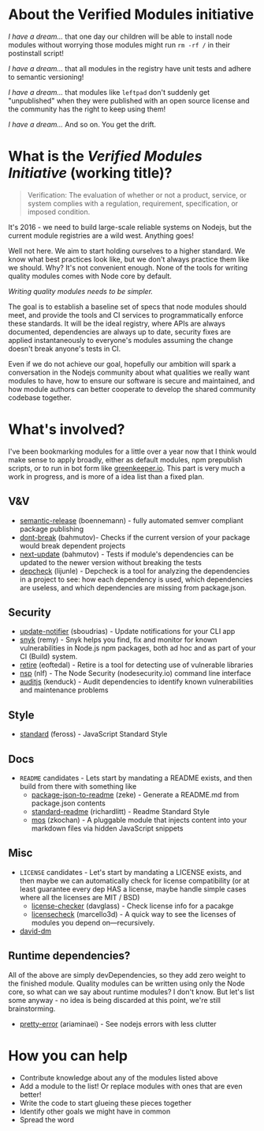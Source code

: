 # About the Verified Modules initiative

*I have a dream...* that one day our children will be able to install node modules without worrying those modules might run `rm -rf /` in their postinstall script!

*I have a dream...* that all modules in the registry have unit tests and adhere to semantic versioning!

*I have a dream...* that modules like `leftpad` don't suddenly get "unpublished" when they were published with an open source license and the community has the right to keep using them!

*I have a dream...* And so on. You get the drift.

# What is the *Verified Modules Initiative* (working title)?

> Verification: The evaluation of whether or not a product, service, or system complies with a regulation, requirement, specification, or imposed condition.

It's 2016 - we need to build large-scale reliable systems on Nodejs, but the current module registries are a wild west.
Anything goes!

Well not here. We aim to start holding ourselves to a higher standard. We know what best practices look like,
but we don't always practice them like we should. Why? It's not convenient enough. None of the tools for writing quality
modules comes with Node core by default.

*Writing quality modules needs to be simpler.*

The goal is to establish a baseline set of specs that node modules should meet, and provide 
the tools and CI services to programmatically enforce these standards. It will be the ideal registry, where APIs are
always documented, dependencies are always up to date, security fixes are applied instantaneously to everyone's modules
assuming the change doesn't break anyone's tests in CI.

Even if we do not achieve our goal, hopefully our ambition will spark a conversation in the Nodejs community about 
what qualities we really want modules to have, how to ensure our software is secure and maintained, and how
module authors can better cooperate to develop the shared community codebase together.

# What's involved?

I've been bookmarking modules for a little over a year now that I think would make sense to apply broadly, either as
default modules, npm prepublish scripts, or to run in bot form like [greenkeeper.io](https://greenkeeper.io). This part is 
very much a work in progress, and is more of a idea list than a fixed plan.

## V&V
- [semantic-release](https://www.npmjs.com/package/semantic-release) (boennemann) - fully automated semver compliant package publishing
- [dont-break](https://www.npmjs.com/package/dont-break) (bahmutov)- Checks if the current version of your package would break dependent projects
- [next-update](https://www.npmjs.com/package/next-update) (bahmutov) - Tests if module's dependencies can be updated to the newer version without breaking the tests
- [depcheck](https://www.npmjs.com/package/depcheck) (lijunle) - Depcheck is a tool for analyzing the dependencies in a project to see: how each dependency is used, which dependencies are useless, and which dependencies are missing from package.json.

## Security
- [update-notifier](https://www.npmjs.com/package/update-notifier) (sboudrias) - Update notifications for your CLI app
- [snyk](https://www.npmjs.com/package/snyk) (remy) - Snyk helps you find, fix and monitor for known vulnerabilities in Node.js npm packages, both ad hoc and as part of your CI (Build) system.
- [retire](https://www.npmjs.com/package/retire) (eoftedal) - Retire is a tool for detecting use of vulnerable libraries
- [nsp](https://www.npmjs.com/package/nsp) (nlf) - The Node Security (nodesecurity.io) command line interface
- [auditjs](https://www.npmjs.com/package/auditjs) (kenduck) - Audit dependencies to identify known vulnerabilities and maintenance problems

## Style
- [standard](https://www.npmjs.com/package/standard) (feross) - JavaScript Standard Style

## Docs
- `README` candidates - Lets start by mandating a README exists, and then build from there with something like
  - [package-json-to-readme](https://www.npmjs.com/package/package-json-to-readme) (zeke) - Generate a README.md from package.json contents
  - [standard-readme](https://www.npmjs.com/package/standard-readme) (richardlitt) - Readme Standard Style
  - [mos](https://www.npmjs.com/package/mos) (zkochan) - A pluggable module that injects content into your markdown files via hidden JavaScript snippets

## Misc
- `LICENSE` candidates - Let's start by mandating a LICENSE exists, and then maybe we can automatically check for license compatibility (or at least guarantee every dep HAS a license, maybe handle simple cases where all the licenses are MIT / BSD)
  - [license-checker](https://www.npmjs.com/package/license-checker) (davglass) - Check license info for a pacakge
  - [licensecheck](https://www.npmjs.com/package/licensecheck) (marcello3d) - A quick way to see the licenses of modules you depend on—recursively.
- [david-dm](https://david-dm.org/)

## Runtime dependencies?

All of the above are simply devDependencies, so they add zero weight to the finished module. Quality modules can be written using only the Node core, so what can we say about runtime modules? I don't know. But let's list some anyway - no idea is being discarded at this point, we're still brainstorming.

- [pretty-error](https://www.npmjs.com/package/pretty-error) (ariaminaei) - See nodejs errors with less clutter

# How you can help
- Contribute knowledge about any of the modules listed above
- Add a module to the list! Or replace modules with ones that are even better!
- Write the code to start glueing these pieces together
- Identify other goals we might have in common
- Spread the word
